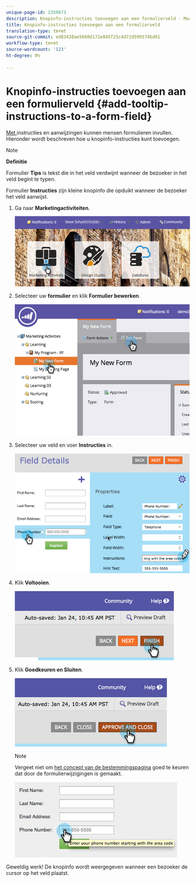 ```yaml
---
unique-page-id: 2359673
description: Knopinfo-instructies toevoegen aan een formulierveld - Marketo Docs - Productdocumentatie
title: Knopinfo-instructies toevoegen aan een formulierveld
translation-type: tm+mt
source-git-commit: ed83438ae5660d172e845f25c4d72d599574bd91
workflow-type: tm+mt
source-wordcount: '123'
ht-degree: 0%

---
```



# Knopinfo-instructies toevoegen aan een formulierveld {#add-tooltip-instructions-to-a-form-field}

[Met ](/help/marketo/product-docs/demand-generation/forms/form-fields/add-hint-text-to-a-form-field.md) instructies en aanwijzingen kunnen mensen formulieren invullen. Hieronder wordt beschreven hoe u knopinfo-instructies kunt toevoegen.

>[!NOTE]
>
>**Definitie**
>
>Formulier **Tips** is tekst die in het veld verdwijnt wanneer de bezoeker in het veld begint te typen.
>
>Formulier **Instructies** zijn kleine knopinfo die opduikt wanneer de bezoeker het veld aanwijst.

1. Ga naar **Marketingactiviteiten**.

   ![](assets/login-marketing-activities-6.png)

1. Selecteer uw **formulier** en klik **Formulier bewerken**.

   ![](assets/image2014-9-15-14-3a15-3a42.png)

1. Selecteer uw veld en voer **Instructies** in.

   ![](assets/image2014-9-15-14-3a15-3a49.png)

1. Klik **Voltooien**.

   ![](assets/image2014-9-15-14-3a15-3a57.png)

1. Klik **Goedkeuren en Sluiten**.

   ![](assets/image2014-9-15-14-3a16-3a3.png)

   >[!NOTE]
   >
   >Vergeet niet om [het concept van de bestemmingspagina](/help/marketo/product-docs/demand-generation/landing-pages/understanding-landing-pages/approve-unapprove-or-delete-a-landing-page.md) goed te keuren dat door de formulierwijzigingen is gemaakt.

   ![](assets/image2014-9-15-14-3a16-3a56.png)

Geweldig werk! De knopinfo wordt weergegeven wanneer een bezoeker de cursor op het veld plaatst.
